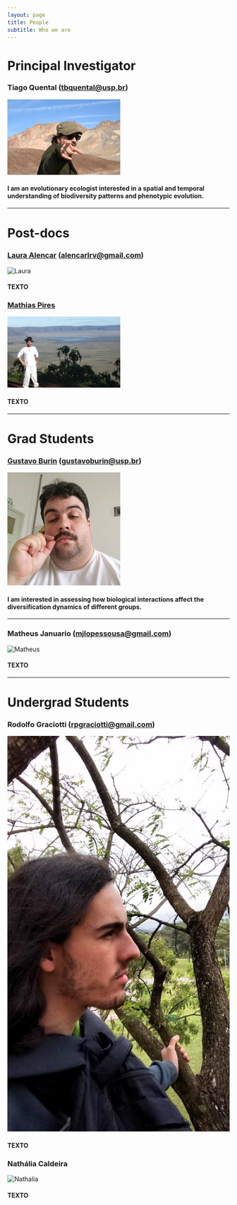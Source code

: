 ```yaml
---
layout: page
title: People
subtitle: Who we are
---
```



# Principal Investigator

### Tiago Quental (tbquental@usp.br)

<img src="/img/tbq.jpg" alt="Tiago" style="width: 256px; height: 171px;"/> 

#### I am an evolutionary ecologist interested in a spatial and temporal understanding of biodiversity patterns and phenotypic evolution.

*** 

# Post-docs

### [Laura Alencar](http://alencarlaura.weebly.com/) (alencarlrv@gmail.com)

![Laura](/img/lrva.jpg)

#### TEXTO




### [Mathias Pires](http://www.mathiasmpires.net.br/Home.html)

<img src="/img/mmp.jpg" alt="Mathias" style="width: 256px; height: 161px;"/> 

#### TEXTO





***

# Grad Students

### [Gustavo Burin](https://gburin.github.io) (gustavoburin@usp.br)

<img src="/img/gbf.jpg" alt="Gustavo" style="width: 256px; height: 256px;"/> 
 
#### I am interested in assessing how biological interactions affect the diversification dynamics of different groups.

***

### Matheus Januario (mjlopessousa@gmail.com)

![Matheus](/img/mjls.jpg)

#### TEXTO

***

# Undergrad Students

### Rodolfo Graciotti (rpgraciotti@gmail.com)

![Rodolfo](/img/rpg.jpg)

#### TEXTO



### Nathália Caldeira

![Nathalia](/img/nc.jpg)

#### TEXTO

